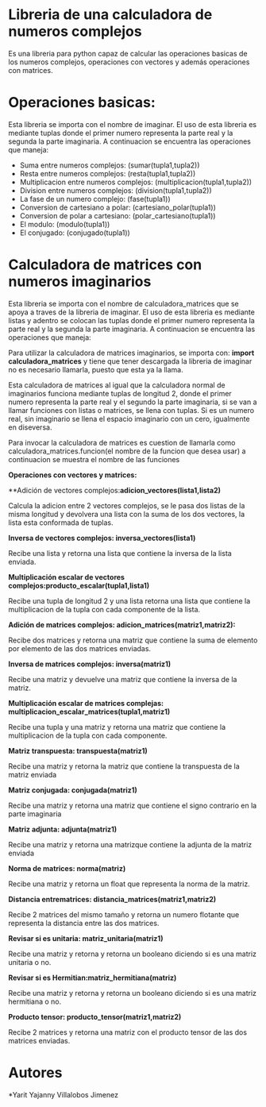# Libreria de una calculadora de numeros complejos

Es una libreria para python capaz de calcular las operaciones basicas de los numeros complejos, operaciones con vectores y además operaciones con matrices.

# Operaciones basicas:

Esta libreria se importa con el nombre de imaginar.
El uso de esta libreria es mediante tuplas donde el primer numero representa la parte real y la segunda la parte imaginaria.
A continuacion se encuentra las operaciones que maneja:

  * Suma entre numeros complejos:                (sumar(tupla1,tupla2))
  * Resta entre numeros complejos:               (resta(tupla1,tupla2))
  * Multiplicacion entre numeros complejos:      (multiplicacion(tupla1,tupla2))
  * Division entre numeros complejos:            (division(tupla1,tupla2))
  * La fase de un numero complejo:               (fase(tupla1))
  * Conversion de cartesiano a polar:            (cartesiano_polar(tupla1))
  * Conversion de polar a cartesiano:            (polar_cartesiano(tupla1))
  * El modulo:                                   (modulo(tupla1))
  * El conjugado:                                (conjugado(tupla1))
  
# Calculadora de matrices con numeros imaginarios

Esta libreria se importa con el nombre de calculadora_matrices que se apoya a traves de la libreria de imaginar.
El uso de esta libreria es mediante listas y adentro se colocan las tuplas donde el primer numero representa la parte real y la segunda la parte imaginaria.
A continuacion se encuentra las operaciones que maneja:

Para utilizar la calculadora de matrices imaginarios, se importa con: **import calculadora_matrices** y tiene que tener descargada la libreria de imaginar no es necesario llamarla, puesto que esta ya la llama.

Esta calculadora de matrices al igual que la calculadora normal de imaginarios funciona mediante tuplas de longitud 2, donde el primer numero representa la parte real y el segundo la parte imaginaria, si se van a llamar funciones con listas o matrices, se llena con tuplas. Si es un numero real, sin imaginario se llena el espacio imaginario con un cero, igualmente en diseversa.

Para invocar la calculadora de matrices es cuestion de llamarla como calculadora_matrices.funcion(el nombre de la funcion que desea usar) a continuacion se muestra el nombre de las funciones

**Operaciones con vectores y matrices:**

  **Adición de vectores complejos:**adicion_vectores(lista1,lista2)**
  
  Calcula la adicion entre 2 vectores complejos, se le pasa dos listas de la misma longitud y devolvera una lista con la suma de los dos vectores, la lista esta conformada de tuplas.
      
  **Inversa de vectores complejos:   inversa_vectores(lista1)**
  
  Recibe una lista y retorna una lista que contiene la inversa de la lista enviada.
  
  **Multiplicación escalar de vectores complejos:producto_escalar(tupla1,lista1)**
  
  Recibe una tupla de longitud 2 y una lista retorna una lista que contiene la multiplicacion de la tupla con cada componente de la lista.
  
  **Adición de matrices complejos: adicion_matrices(matriz1,matriz2):**
  
  Recibe dos matrices y retorna una matriz que contiene la suma de elemento por elemento de las dos matrices enviadas.
  
  **Inversa de matrices complejos:  inversa(matriz1)** 
  
  Recibe una matriz y devuelve una matriz que contiene la inversa de la matriz.
  
  **Multiplicación escalar de matrices complejas: multiplicacion_escalar_matrices(tupla1,matriz1)**
  
  Recibe una tupla y una matriz y retorna una matriz que contiene la multiplicacion de la tupla con cada componente.
  
  **Matriz transpuesta: transpuesta(matriz1)**
  
  Recibe una matriz y retorna la matriz que contiene la transpuesta de la matriz enviada
  
  **Matriz conjugada:           conjugada(matriz1)** 
  
  Recibe una matriz y retorna una matriz que contiene el signo contrario en la parte imaginaria
  
  **Matriz adjunta:                 adjunta(matriz1)**   
  
  Recibe una matriz y retorna una matrizque contiene la adjunta de la matriz enviada
  
  **Norma de matrices: norma(matriz)**
  
  Recibe una matriz y retorna un float que representa la norma de la matriz.
  
  **Distancia entrematrices: distancia_matrices(matriz1,matriz2)**
  
  Recibe 2 matrices del mismo tamaño y retorna un numero flotante que representa la distancia entre las dos matrices.
  
  **Revisar si es unitaria: matriz_unitaria(matriz1)**
  
  Recibe una matriz y retorna y retorna un booleano diciendo si es una matriz unitaria o no.
  
  **Revisar si es Hermitian:matriz_hermitiana(matriz)**
  
  Recibe una matriz y retorna y retorna un booleano diciendo si es una matriz hermitiana o no.
  
  **Producto tensor: producto_tensor(matriz1,matriz2)**
  
  Recibe 2 matrices y retorna una matriz con el producto tensor de las dos matrices enviadas.
  
  
  # Autores
  
  *Yarit Yajanny Villalobos Jimenez
  
  
